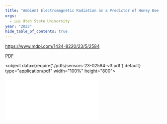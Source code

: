 ```yaml
---
title: "Ambient Electromagnetic Radiation as a Predictor of Honey Bee (Apis mellifera) Traffic in Linear and Non-Linear Regression: Numerical Stability, Physical Time and Energy Efficiency"
orgs:
  - 🇺🇸 Utah State University
year: "2023"
hide_table_of_contents: true
---
```

https://www.mdpi.com/1424-8220/23/5/2584

[PDF](pdfs/sensors-23-02584-v3.pdf)

<object data={require('./pdfs/sensors-23-02584-v3.pdf').default} type="application/pdf" width="100%" height="800"></object>
![](pdfs/sensors-23-02584-v3.pdf)